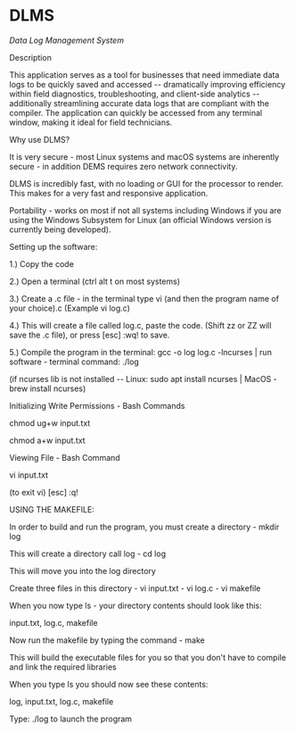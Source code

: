 # DLMS

*Data Log Management System*  

Description

This application serves as a tool for businesses that need immediate data logs to be quickly saved and accessed -- dramatically improving efficiency within field diagnostics, troubleshooting, and client-side analytics -- additionally streamlining accurate data logs that are compliant with the compiler. The application can quickly be accessed from any terminal window, making it ideal for field technicians.

Why use DLMS?

It is very secure - most Linux systems and macOS systems are inherently secure - in addition DEMS requires zero network connectivity.

DLMS is incredibly fast, with no loading or GUI for the processor to render. This makes for a very fast and responsive application.

Portability - works on most if not all systems including Windows if you are using the Windows Subsystem for Linux (an official Windows version is currently being developed).


Setting up the software:


1.) Copy the code

2.) Open a terminal (ctrl alt t on most systems)

3.) Create a .c file - in the terminal type vi (and then the program name of your choice).c (Example vi log.c)

4.) This will create a file called log.c, paste the code. (Shift zz or ZZ will save the .c file), or press [esc] :wq! to save.

5.) Compile the program in the terminal: gcc -o log log.c -lncurses | run software - terminal command: ./log

(if ncurses lib is not installed -- Linux: sudo apt install ncurses | MacOS - brew install ncurses)

Initializing Write Permissions - Bash Commands

chmod ug+w input.txt

chmod a+w input.txt

Viewing File - Bash Command

vi input.txt

(to exit vi) [esc] :q!


USING THE MAKEFILE:


In order to build and run the program, you must create a directory - mkdir log

This will create a directory call log - cd log

This will move you into the log directory 

Create three files in this directory - vi input.txt - vi log.c - vi makefile

When you now type ls - your directory contents should look like this:

input.txt, log.c, makefile 

Now run the makefile by typing the command - make

This will build the executable files for you so that you don't have to compile and link the required libraries

When you type ls you should now see these contents:

log, input.txt, log.c, makefile 

Type: ./log to launch the program
